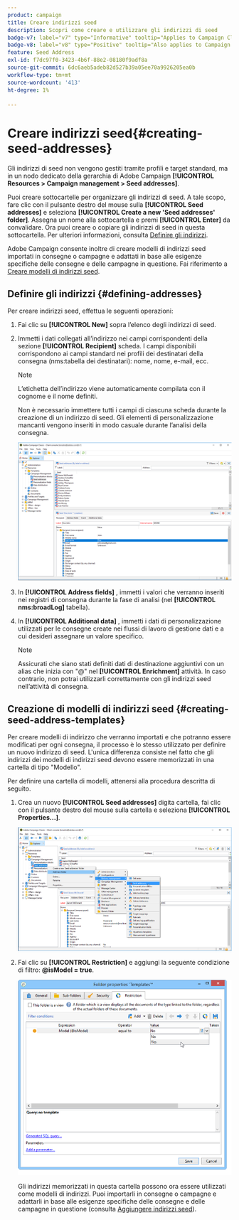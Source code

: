 ```yaml
---
product: campaign
title: Creare indirizzi seed
description: Scopri come creare e utilizzare gli indirizzi di seed
badge-v7: label="v7" type="Informative" tooltip="Applies to Campaign Classic v7"
badge-v8: label="v8" type="Positive" tooltip="Also applies to Campaign v8"
feature: Seed Address
exl-id: f7dc97f0-3423-4b6f-88e2-08180f9adf8a
source-git-commit: 6dc6aeb5adeb82d527b39a05ee70a9926205ea0b
workflow-type: tm+mt
source-wordcount: '413'
ht-degree: 1%

---
```


# Creare indirizzi seed{#creating-seed-addresses}



Gli indirizzi di seed non vengono gestiti tramite profili e target standard, ma in un nodo dedicato della gerarchia di Adobe Campaign **[!UICONTROL Resources > Campaign management > Seed addresses]**.

Puoi creare sottocartelle per organizzare gli indirizzi di seed. A tale scopo, fare clic con il pulsante destro del mouse sulla **[!UICONTROL Seed addresses]** e seleziona **[!UICONTROL Create a new 'Seed addresses' folder]**. Assegna un nome alla sottocartella e premi **[!UICONTROL Enter]** da convalidare. Ora puoi creare o copiare gli indirizzi di seed in questa sottocartella. Per ulteriori informazioni, consulta [Definire gli indirizzi](#defining-addresses).

Adobe Campaign consente inoltre di creare modelli di indirizzi seed importati in consegne o campagne e adattati in base alle esigenze specifiche delle consegne e delle campagne in questione. Fai riferimento a [Creare modelli di indirizzi seed](#creating-seed-address-templates).

## Definire gli indirizzi {#defining-addresses}

Per creare indirizzi seed, effettua le seguenti operazioni:

1. Fai clic su **[!UICONTROL New]** sopra l’elenco degli indirizzi di seed.
1. Immetti i dati collegati all’indirizzo nei campi corrispondenti della sezione **[!UICONTROL Recipient]** scheda. I campi disponibili corrispondono ai campi standard nei profili dei destinatari della consegna (nms:tabella dei destinatari): nome, nome, e-mail, ecc.

   >[!NOTE]
   >
   >L’etichetta dell’indirizzo viene automaticamente compilata con il cognome e il nome definiti.
   >
   >Non è necessario immettere tutti i campi di ciascuna scheda durante la creazione di un indirizzo di seed. Gli elementi di personalizzazione mancanti vengono inseriti in modo casuale durante l’analisi della consegna.

   ![](assets/s_ncs_user_seedlist_new_address.png)

1. In **[!UICONTROL Address fields]** , immetti i valori che verranno inseriti nei registri di consegna durante la fase di analisi (nel **[!UICONTROL nms:broadLog]** tabella).

1. In **[!UICONTROL Additional data]** , immetti i dati di personalizzazione utilizzati per le consegne create nei flussi di lavoro di gestione dati e a cui desideri assegnare un valore specifico.

   >[!NOTE]
   >
   >Assicurati che siano stati definiti dati di destinazione aggiuntivi con un alias che inizia con &quot;@&quot; nel **[!UICONTROL Enrichment]** attività. In caso contrario, non potrai utilizzarli correttamente con gli indirizzi seed nell’attività di consegna.

## Creazione di modelli di indirizzi seed {#creating-seed-address-templates}

Per creare modelli di indirizzo che verranno importati e che potranno essere modificati per ogni consegna, il processo è lo stesso utilizzato per definire un nuovo indirizzo di seed. L&#39;unica differenza consiste nel fatto che gli indirizzi dei modelli di indirizzi seed devono essere memorizzati in una cartella di tipo &quot;Modello&quot;.

Per definire una cartella di modelli, attenersi alla procedura descritta di seguito.

1. Crea un nuovo **[!UICONTROL Seed addresses]** digita cartella, fai clic con il pulsante destro del mouse sulla cartella e seleziona **[!UICONTROL Properties...]**.

   ![](assets/s_ncs_user_seedlist_template_folder.png)

1. Fai clic su **[!UICONTROL Restriction]** e aggiungi la seguente condizione di filtro: **@isModel = true**.

   ![](assets/s_ncs_user_seedlist_folder_is_model.png)

   Gli indirizzi memorizzati in questa cartella possono ora essere utilizzati come modelli di indirizzi. Puoi importarli in consegne o campagne e adattarli in base alle esigenze specifiche delle consegne e delle campagne in questione (consulta [Aggiungere indirizzi seed](adding-seed-addresses.md)).

